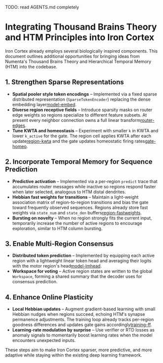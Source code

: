 TODO: read AGENTS.md completely

# Integrating Thousand Brains Theory and HTM Principles into Iron Cortex

Iron Cortex already employs several biologically inspired components. This document outlines additional opportunities for
bringing ideas from Numenta's Thousand Brains Theory and Hierarchical Temporal Memory (HTM) into the codebase.

## 1. Strengthen Sparse Representations
- **Spatial pooler style token encodings** – Implemented via a fixed sparse distributed representation (`SparseTokenEncoder`)
  replacing the dense embedding layer[model-embed].
- **Diverse region receptive fields** – Introduce sparsity masks on router edge weights so regions specialize to different
  feature subsets. At present every neighbor connection owns a full linear transform[router-edges].
- **Tune KWTA and homeostasis** – Experiment with smaller `k` in KWTA and lower `k_active` for the gate. The region cell
  applies KWTA after each update[region-kwta] and the gate updates homeostatic firing rates[gate-homeo].

## 2. Incorporate Temporal Memory for Sequence Prediction
- **Predictive activation** – Implemented via a per-region `predict` trace that accumulates router
  messages while inactive so regions respond faster when later selected, analogous to HTM distal
  dendrites.
- **Hebbian fast weights for transitions** – Maintain a light-weight association matrix of region-to-region transitions
  and bias the gate toward frequently observed sequences. Regions already store fast weights via `state_num` and
  `state_den` buffers[region-fastweights].
- **Bursting on novelty** – When no region strongly fits the current input, temporarily increase the number of active
  regions to encourage exploration, similar to HTM column bursting.

## 3. Enable Multi‑Region Consensus
- **Distributed token prediction** – Implemented by equipping each active region with a lightweight linear token head
  and averaging their logits with the motor region's head[model-lmhead].
- **Workspace for voting** – Active region states are written to the global `Workspace`, forming a shared summary that
  the decoder uses for consensus prediction.

## 4. Enhance Online Plasticity
- **Local Hebbian updates** – Augment gradient-based learning with small Hebbian nudges when regions succeed, echoing HTM's
  synapse permanence adjustments. The training loop already tracks per-region goodness differences and updates gate
  gains accordingly[training-ff].
- **Learning-rate modulation by surprise** – Use verifier or RTD losses as anomaly signals to momentarily boost learning
  rates when the model encounters unexpected inputs.

These steps aim to make Iron Cortex sparser, more predictive, and more adaptive while staying within the existing deep
learning framework.

<!-- References -->
[model-embed]: ../ironcortex/model.py#L49-L51
[router-edges]: ../ironcortex/gate.py#L110-L114
[region-kwta]: ../ironcortex/region.py#L84-L85
[gate-homeo]: ../ironcortex/gate.py#L89-L93
[region-fastweights]: ../ironcortex/region.py#L31-L32
[model-lmhead]: ../ironcortex/model.py#L154-L176
[training-ff]: ../ironcortex/training.py#L100-L121
